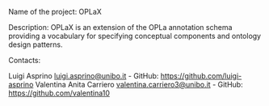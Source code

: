 Name of the project: OPLaX

Description: OPLaX is an extension of the OPLa annotation schema providing a vocabulary for specifying conceptual components and ontology design patterns.

Contacts:

Luigi Asprino luigi.asprino@unibo.it - GitHub: https://github.com/luigi-asprino
Valentina Anita Carriero valentina.carriero3@unibo.it - GitHub: https://github.com/valentina10
